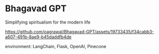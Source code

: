 ﻿# Bhagavad GPT
Simplifying spiritualism for the modern life


https://github.com/oagrawal/Bhagavad-GPT/assets/19733435/f34cabb3-a607-491b-8ae9-b45daddfb4de


environment: LangChain, Flask, OpenAI, Pinecone
